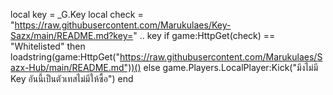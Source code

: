 local key = _G.Key
local check = "https://raw.githubusercontent.com/Marukulaes/Key-Sazx/main/README.md?key=" .. key
if game:HttpGet(check) == "Whitelisted" then
loadstring(game:HttpGet("https://raw.githubusercontent.com/Marukulaes/Sazx-Hub/main/README.md"))()
else
game.Players.LocalPlayer:Kick("มึงไม่มี Key อันนี้เป็นตัวเทสไม่มีให้ซื้อ")
end
